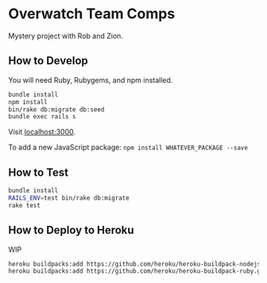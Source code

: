 # Overwatch Team Comps

Mystery project with Rob and Zion.

## How to Develop

You will need Ruby, Rubygems, and npm installed.

```bash
bundle install
npm install
bin/rake db:migrate db:seed
bundle exec rails s
```

Visit [localhost:3000](http://localhost:3000).

To add a new JavaScript package: `npm install WHATEVER_PACKAGE --save`

## How to Test

```bash
bundle install
RAILS_ENV=test bin/rake db:migrate
rake test
```

## How to Deploy to Heroku

WIP

```bash
heroku buildpacks:add https://github.com/heroku/heroku-buildpack-nodejs.git
heroku buildpacks:add https://github.com/heroku/heroku-buildpack-ruby.git
```
